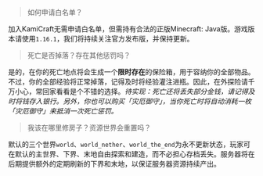 > 如何申请白名单？

加入KamiCraft无需申请白名单，但需持有合法的正版Minecraft: Java版。游戏版本请使用`1.16.1`，我们将持续关注官方发布版，并保持更新。

> 死亡是否掉落？存在其他惩罚吗？

是的，在你的死亡地点将会生成一个**限时存在**的保险箱，用于容纳你的全部物品。不过，你的全部经验将正常掉落，记得及时将经验灌注进瓶。因此，在外探险请千万小心，常回家看看是个不错的选择。*待实现：死亡还将丢失部分金钱，请记得及时将钱存入银行。另外，你也可以购买「灾厄御守」，当你死亡时将自动消耗一枚「灾厄御守」来抵消一次死亡惩罚。*

> 我该在哪里修房子？资源世界会重置吗？

默认的三个世界`world`、`world_nether`、`world_the_end`为永不更新状态，玩家可在默认的主世界、下界、末地自由探索和建造，而不必担心存档丢失。服务器将在后期提供额外的定期刷新的下界和末地，以保证服务器资源持续产出。
